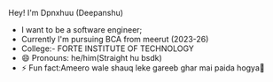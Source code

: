 Hey! I'm Dpnxhuu (Deepanshu) 
- I want to be a software engineer;
- Currently I'm pursuing BCA from meerut (2023-26) 
- College:- FORTE INSTITUTE OF TECHNOLOGY
- 😄 Pronouns: he/him(Straight hu bsdk) 
- ⚡ Fun fact:Ameero wale shauq leke gareeb ghar mai paida hogya🥰

